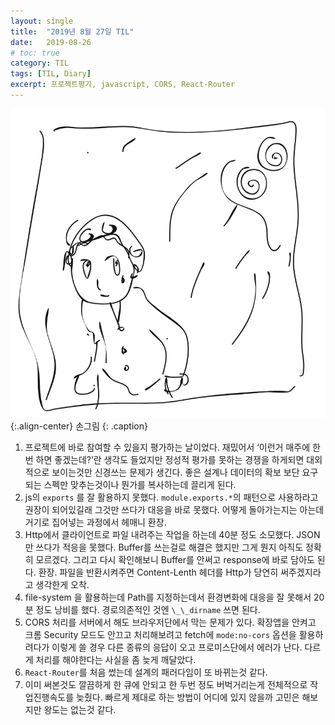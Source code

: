 ```yaml
---
layout:	single
title:	"2019년 8월 27일 TIL"
date:	2019-08-26
# toc: true
category: TIL
tags: [TIL, Diary]
excerpt: 프로젝트평가, javascript, CORS, React-Router
---
```


![](/img/1*Orrj5d-AvTQBxl_5XexO4g.png){:.align-center}
손그림
{: .caption}
  
1. 프로젝트에 바로 참여할 수 있을지 평가하는 날이었다. 재밌어서 ‘이런거 매주에 한번 하면 좋겠는데?’란 생각도 들었지만 정성적 평가를 못하는 경쟁을 하게되면 대외적으로 보이는것만 신경쓰는 문제가 생긴다. 좋은 설계나 데이터의 확보 보단 요구되는 스펙만 맞추는것이나 뭔가를 복사하는데 끌리게 된다.
2. js의 `exports` 를 잘 활용하지 못했다. `module.exports.*`의 패턴으로 사용하라고 권장이 되어있길래 그것만 쓰다가 대응을 바로 못했다. 어떻게 돌아가는지는 아는데 거기로 집어넣는 과정에서 헤매니 환장.
3. Http에서 클라이언트로 파일 내려주는 작업을 하는데 40분 정도 소모했다. JSON만 쓰다가 적응을 못했다. Buffer를 쓰는걸로 해결은 했지만 그게 뭔지 아직도 정확히 모르겠다. 그리고 다시 확인해보니 Buffer를 안써고 response에 바로 담아도 된다. 환장. 파일을 반환시켜주면 Content-Lenth 헤더를 Http가 당연히 써주겠지라고 생각한게 오착.
4. file-system 을 활용하는데 Path를 지정하는데서 환경변화에 대응을 잘 못해서 20분 정도 낭비를 했다. 경로의존적인 것엔 `\_\_dirname` 쓰면 된다.
5. CORS 처리를 서버에서 해도 브라우저단에서 막는 문제가 있다. 확장앱을 안켜고 크롬 Security 모드도 안끄고 처리해보려고 fetch에 `mode:no-cors` 옵션을 활용하려다가 이렇게 쓸 경우 다른 종류의 응답이 오고 프로미스단에서 에러가 난다. 다르게 처리를 해야한다는 사실을 좀 늦게 깨달았다.
6. `React-Router`를 처음 썼는데 설계의 패러다임이 또 바뀌는것 같다.
7. 이미 써본것도 깔끔하게 한 큐에 안되고 한 두번 정도 버벅거리는게 전체적으로 작업진행속도를 늦췄다. 빠르게 제대로 하는 방법이 어디에 있지 않을까 고민은 해보지만 왕도는 없는것 같다.
  